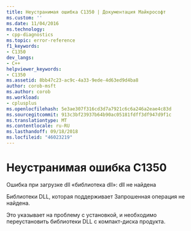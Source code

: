 ```yaml
---
title: Неустранимая ошибка C1350 | Документация Майкрософт
ms.custom: ''
ms.date: 11/04/2016
ms.technology:
- cpp-diagnostics
ms.topic: error-reference
f1_keywords:
- C1350
dev_langs:
- C++
helpviewer_keywords:
- C1350
ms.assetid: 8bb47c23-ac9c-4a33-9ede-4d63ed9d4ba8
author: corob-msft
ms.author: corob
ms.workload:
- cplusplus
ms.openlocfilehash: 5e3ae307f316cd3d7a7921c6c6a246a2eae4c83d
ms.sourcegitcommit: 913c3bf23937b64b90ac05181fdff3df947d9f1c
ms.translationtype: MT
ms.contentlocale: ru-RU
ms.lasthandoff: 09/18/2018
ms.locfileid: "46023219"
---
```

# <a name="fatal-error-c1350"></a>Неустранимая ошибка C1350

Ошибка при загрузке dll «библиотека dll»: dll не найдена

Библиотеки DLL, которая поддерживает Запрошенная операция не найдена.

Это указывает на проблему с установкой, и необходимо переустановить библиотеки DLL с компакт-диска продукта.